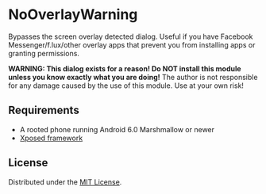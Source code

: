 # NoOverlayWarning

Bypasses the screen overlay detected dialog. Useful if you have
Facebook Messenger/f.lux/other overlay apps that prevent you from
installing apps or granting permissions.

**WARNING: This dialog exists for a reason! Do NOT install this
module unless you know exactly what you are doing!** The author
is not responsible for any damage caused by the use of this module.
Use at your own risk!

## Requirements

- A rooted phone running Android 6.0 Marshmallow or newer
- [Xposed framework](http://forum.xda-developers.com/xposed)

## License

Distributed under the [MIT License](http://opensource.org/licenses/MIT).
